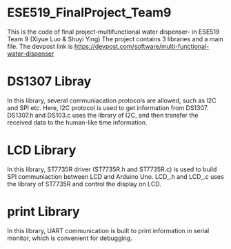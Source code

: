 # ESE519_FinalProject_Team9
This is the code of final project-multifunctional water dispenser- in ESE519 Team 9 (Xiyue Luo &amp; Shuyi Ying)
The project contains 3 libraries and a main file.
The devpost link is https://devpost.com/software/multi-functional-water-dispenser
# DS1307 Libray
In this library, several communiacation protocols are allowed, such as I2C and SPI etc. Here, I2C protocol is used to get information from DS1307.
DS1307.h and DS103.c uses the library of I2C, and then transfer the received data to the human-like time information.
# LCD Library
In this library, ST7735R driver (ST7735R.h and ST7735R.c) is used to build SPI communiaction between LCD and Arduino Uno. 
LCD_.h and LCD_.c uses the library of ST7735R and control the display on LCD.
# print Library
In this library, UART communication is built to print information in serial monitor, which is convenient for debugging.
